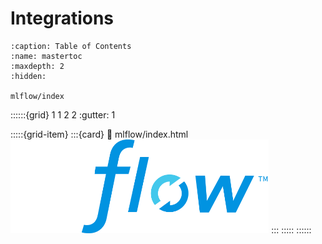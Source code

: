 # Integrations

```{toctree}
:caption: Table of Contents
:name: mastertoc
:maxdepth: 2
:hidden:

mlflow/index
```

::::::{grid} 1 1 2 2
:gutter: 1

:::::{grid-item}
:::{card}
:link: mlflow/index.html
&nbsp;&nbsp;&nbsp;&nbsp;&nbsp;&nbsp;<img src="../assets/integrations/MLflow-logo-final-white-TM.png" alt="mlflow" width="82%">
:::
:::::
::::::